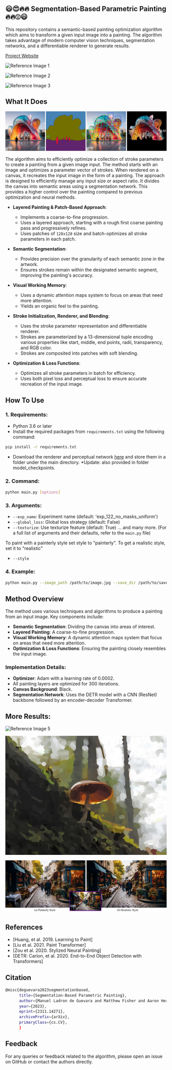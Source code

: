 ## :smiley::heart_eyes::fire::fire: Segmentation-Based Parametric Painting :fire::fire::heart_eyes::smiley:

This repository contains a semantic-based painting optimization algorithm which aims to transform a given input image into a painting. The algorithm takes advantage of modern computer vision techniques, segmentation networks, and a differentiable renderer to generate results.

[Project Website](https://manuelladron.github.io/semantic_based_painting/)

![Reference Image 1](docs/static/images/website_teaser.png)

![Reference Image 2](media_readme/teaser_img.png)

![Reference Image 3](media_readme/giraffe_1.gif)



<!-- ![Reference Image 2](media_readme/dinner_dog_process_text_mask_person_lvl_3.jpg) -->

## What It Does

![Reference Image 4](media_readme/thesis_chp_teaser.png)

The algorithm aims to efficiently optimize a collection of stroke parameters to create a painting from a given image input. The method starts with an image and optimizes a parameter vector of strokes. When rendered on a canvas, it recreates the input image in the form of a painting. The approach is designed to efficiently manage any input size or aspect ratio. It divides the canvas into semantic areas using a segmentation network. This provides a higher control over the painting compared to previous optimization and neural methods.

- **Layered Painting & Patch-Based Approach**: 
  - Implements a coarse-to-fine progression.
  - Uses a layered approach, starting with a rough first coarse painting pass and progressively refines.
  - Uses patches of `128x128` size and batch-optimizes all stroke parameters in each patch.

- **Semantic Segmentation**:
  - Provides precision over the granularity of each semantic zone in the artwork.
  - Ensures strokes remain within the designated semantic segment, improving the painting's accuracy.

- **Visual Working Memory**:
  - Uses a dynamic attention maps system to focus on areas that need more attention.
  - Yields an organic feel to the painting.

- **Stroke Initialization, Renderer, and Blending**:
  - Uses the stroke parameter representation and differentiable renderer.
  - Strokes are parameterized by a 13-dimensional tuple encoding various properties like start, middle, end points, radii, transparency, and RGB color.
  - Strokes are composited into patches with soft blending.

- **Optimization & Loss Functions**:
  - Optimizes all stroke parameters in batch for efficiency.
  - Uses both pixel loss and perceptual loss to ensure accurate recreation of the input image.

## How To Use

### 1. Requirements:

- Python 3.6 or later
- Install the required packages from `requirements.txt` using the following command:

```bash
pip install -r requirements.txt
```

- Download the renderer and perceptual network [here](https://drive.google.com/drive/folders/1f1dMbU5Yj9T-lGq0ZTc1MPPPJ-R7v0YX?usp=sharing) and store them in a folder under the main directory. *Update: also provided in folder model_checkpoints.

### 2. Command:

```bash
python main.py [options]
```

### 3. Arguments:

- `--exp_name`: Experiment name (default: 'exp_122_no_masks_uniform')
- `--global_loss`: Global loss strategy (default: False)
- `--texturize`: Use texturize feature (default: True)
... and many more. (For a full list of arguments and their defaults, refer to the `main.py` file)

To paint with a painterly style set style to "painterly". To get a realistic style, set it to "realistic"
- `--style`

### 4. Example:

```bash
python main.py --image_path /path/to/image.jpg --save_dir /path/to/save_directory --style painterly
```

## Method Overview

The method uses various techniques and algorithms to produce a painting from an input image. Key components include:

- **Semantic Segmentation**: Dividing the canvas into areas of interest.
- **Layered Painting**: A coarse-to-fine progression.
- **Visual Working Memory**: A dynamic attention maps system that focus on areas that need more attention.
- **Optimization & Loss Functions**: Ensuring the painting closely resembles the input image.

### Implementation Details:

- **Optimizer**: Adam with a learning rate of 0.0002.
- All painting layers are optimized for 300 iterations.
- **Canvas Background**: Black.
- **Segmentation Network**: Uses the DETR model with a CNN (ResNet) backbone followed by an encoder-decoder Transformer.


## More Results:

![Reference Image 5](media_readme/motorcycle_0.gif)

![Reference Image 6](media_readme/onemushroom_texture_lvl_0.jpg)

![Reference Image 7](media_readme/painterly_vs_realistic_middle.png)

## References

- [Huang, et al. 2019. Learning to Paint]
- [Liu et al. 2021. Paint Transformer]
- [Zou et al. 2020. Stylized Neural Painting]
- [DETR: Carion, et al. 2020. End-to-End Object Detection with Transformers]

## Citation
```bash
@misc{deguevara2023segmentationbased,
      title={Segmentation-Based Parametric Painting}, 
      author={Manuel Ladron de Guevara and Matthew Fisher and Aaron Hertzmann},
      year={2023},
      eprint={2311.14271},
      archivePrefix={arXiv},
      primaryClass={cs.CV},
      }
```
## Feedback

For any queries or feedback related to the algorithm, please open an issue on GitHub or contact the authors directly.
